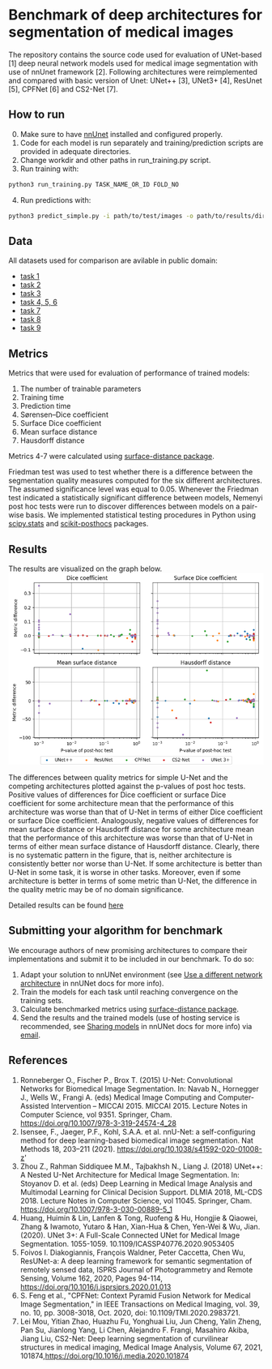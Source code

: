 # Benchmark of deep architectures for segmentation of medical images

The repository contains the source code used for evaluation of UNet-based [1] deep neural network models used for medical image segmentation with use of nnUnet framework [2]. Following architectures were reimplemented and compared with basic version of Unet: UNet++ [3], UNet3+ [4], ResUnet [5], CPFNet [6] and CS2-Net [7].

## How to run
0. Make sure to have [nnUnet](https://github.com/MIC-DKFZ/nnUNet) installed and configured properly.
1. Code for each model is run separately and training/prediction scripts are provided in adequate directories.
2. Change workdir and other paths in run_training.py script.
3. Run training with:
```bash
python3 run_training.py TASK_NAME_OR_ID FOLD_NO
```
4. Run predictions with:
```bash
python3 predict_simple.py -i path/to/test/images -o path/to/results/directory -tr trainerName -m 2d -p nnUNetPlansv2.1 -t taskName -chk model_best
```

## Data
All datasets used for comparison are avilable in public domain:
* [task 1](https://data.mendeley.com/datasets/zm6bxzhmfz)
* [task 2](https://data.mendeley.com/datasets/6x684vg2bg)
* [task 3](https://www.kaggle.com/krzysztofrzecki/bone-marrow-oedema-data)
* [task 4, 5, 6](http://medicaldecathlon.com/)
* [task 7](https://wiki.cancerimagingarchive.net/display/Public/LIDC-IDRI)
* [task 8](https://www.kaggle.com/c/data-science-bowl-2018/data)
* [task 9](https://competitions.codalab.org/competitions/17094)

## Metrics
Metrics that were used for evaluation of performance of trained models:
1. The number of trainable parameters
2. Training time
3. Prediction time
4. Sørensen–Dice coefficient
5. Surface Dice coefficient
6. Mean surface distance
7. Hausdorff distance

Metrics 4-7 were calculated using [surface-distance package](https://github.com/deepmind/surface-distance).

Friedman test was used to test whether there is a difference between the segmentation quality measures computed for the six different architectures. The assumed significance level was equal to 0.05. Whenever the Friedman test indicated a statistically significant difference between models, Nemenyi post hoc tests were run to discover differences between models on a pair-wise basis. We implemented statistical testing procedures in Python using [scipy.stats](https://docs.scipy.org/doc/scipy/reference/stats.html) and [scikit-posthocs](https://scikit-posthocs.readthedocs.io/en/latest/posthocs_api/) packages.

## Results
The results are visualized on the graph below.
![P-value of post hoc test (comparing to UNet) versus difference of median of metric (comparing to UNet) for different architectures.](Results/post_hoc_test_results.png)

The differences between quality metrics for simple U-Net and the competing architectures plotted against the p-values of post hoc tests. Positive values of differences for Dice coefficient or surface Dice coefficient for some architecture mean that the performance of this architecture was worse than that of U-Net in terms of either Dice coefficient or surface Dice coefficient. Analogously, negative values of differences for mean surface distance or Hausdorff distance for some architecture mean that the performance of this architecture was worse than that of U-Net in terms of either mean surface distance of Hausdorff distance. Clearly, there is no systematic pattern in the figure, that is, neither architecture is consistently better nor worse than U-Net. If some architecture is better than U-Net in some task, it is worse in other tasks. Moreover, even if some architecture is better in terms of some metric than U-Net, the difference in the quality metric may be of no domain significance.

Detailed results can be found [here](Results/detailed_results.md) 

## Submitting your algorithm for benchmark 
We encourage authors of new promising architectures to compare their implementations and submit it to be included in our benchmark. To do so:
1. Adapt your solution to nnUNet environment (see [Use a different network architecture](https://github.com/MIC-DKFZ/nnUNet/blob/master/documentation/extending_nnunet.md#use-a-different-network-architecture) in nnUNet docs for more info).
2. Train the models for each task until reaching convergence on the training sets.
3. Calculate benchmarked metrics using [surface-distance package](https://github.com/deepmind/surface-distance).
4. Send the results and the trained models (use of hosting service is recommended, see [Sharing models](https://github.com/MIC-DKFZ/nnUNet/blob/master/documentation/common_questions.md#sharing-models) in nnUNet docs for more info) via [email](mailto:dgut@agh.edu.pl).


## References
1. Ronneberger O., Fischer P., Brox T. (2015) U-Net: Convolutional Networks for Biomedical Image Segmentation. In: Navab N., Hornegger J., Wells W., Frangi A. (eds) Medical Image Computing and Computer-Assisted Intervention – MICCAI 2015. MICCAI 2015. Lecture Notes in Computer Science, vol 9351. Springer, Cham. https://doi.org/10.1007/978-3-319-24574-4_28
2. Isensee, F., Jaeger, P.F., Kohl, S.A.A. et al. nnU-Net: a self-configuring method for deep learning-based biomedical image segmentation. Nat Methods 18, 203–211 (2021). https://doi.org/10.1038/s41592-020-01008-z'
3. Zhou Z., Rahman Siddiquee M.M., Tajbakhsh N., Liang J. (2018) UNet++: A Nested U-Net Architecture for Medical Image Segmentation. In: Stoyanov D. et al. (eds) Deep Learning in Medical Image Analysis and Multimodal Learning for Clinical Decision Support. DLMIA 2018, ML-CDS 2018. Lecture Notes in Computer Science, vol 11045. Springer, Cham. https://doi.org/10.1007/978-3-030-00889-5_1
4. Huang, Huimin & Lin, Lanfen & Tong, Ruofeng & Hu, Hongjie & Qiaowei, Zhang & Iwamoto, Yutaro & Han, Xian-Hua & Chen, Yen-Wei & Wu, Jian. (2020). UNet 3+: A Full-Scale Connected UNet for Medical Image Segmentation. 1055-1059. 10.1109/ICASSP40776.2020.9053405
5. Foivos I. Diakogiannis, François Waldner, Peter Caccetta, Chen Wu, ResUNet-a: A deep learning framework for semantic segmentation of remotely sensed data,
ISPRS Journal of Photogrammetry and Remote Sensing, Volume 162, 2020, Pages 94-114, https://doi.org/10.1016/j.isprsjprs.2020.01.013
6. S. Feng et al., "CPFNet: Context Pyramid Fusion Network for Medical Image Segmentation," in IEEE Transactions on Medical Imaging, vol. 39, no. 10, pp. 3008-3018, Oct. 2020, doi: 10.1109/TMI.2020.2983721.
7. Lei Mou, Yitian Zhao, Huazhu Fu, Yonghuai Liu, Jun Cheng, Yalin Zheng, Pan Su, Jianlong Yang, Li Chen, Alejandro F. Frangi, Masahiro Akiba, Jiang Liu, CS2-Net: Deep learning segmentation of curvilinear structures in medical imaging, Medical Image Analysis, Volume 67, 2021, 101874,https://doi.org/10.1016/j.media.2020.101874
